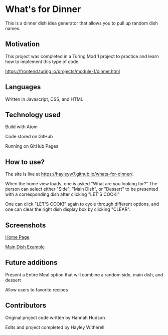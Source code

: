 # What's for Dinner

This is a dinner dish idea generator that allows you to pull up random dish names.

## Motivation

This project was completed in a Turing Mod 1 project to practice and learn how to implement this type of code.

https://frontend.turing.io/projects/module-1/dinner.html

## Languages

Written in Javascript, CSS, and HTML

## Technology used

Build with Atom

Code stored on GitHub

Running on GitHub Pages

## How to use?

The site is live at https://hayleyw7.github.io/whats-for-dinner/.

When the home view loads, one is asked "What are you looking for?" The person can select either "Side", "Main Dish", or "Dessert" to be presented with a corresponding dish after clicking "LET'S COOK!"

One can click "LET'S COOK!" again to cycle through different options, and one can clear the right dish display box by clicking "CLEAR".

## Screenshots

[Home Page](https://i.imgur.com/sXt1fI8.png)

[Main Dish Example](https://i.imgur.com/ccKkpfU.png)

## Future additions

Present a Entire Meal option that will combine a random side, main dish, and dessert

Allow users to favorite recipes

## Contributors

Original project code written by Hannah Hudson

Edits and project completed by Hayley Witherell
